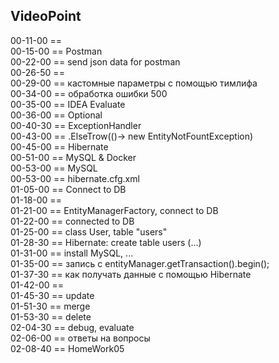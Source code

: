 
VideoPoint
---

00-11-00 ==   
00-15-00 == Postman   
00-22-00 == send json data for postman   
00-26-50 ==    
00-29-00 == кастомные параметры с помощью тимлифа   
00-34-00 == обработка ошибки 500   
00-35-00 == IDEA Evaluate   
00-36-00 == Optional<T>   
00-40-30 == ExceptionHandler   
00-43-00 == .ElseTrow(()-> new EntityNotFountException)   
00-45-00 == Hibernate   
00-51-00 == MySQL & Docker   
00-53-00 == MySQL   
00-53-00 == hibernate.cfg.xml   
01-05-00 == Connect to DB   
01-18-00 ==    
01-21-00 == EntityManagerFactory, connect to DB   
01-22-00 == connected to DB   
01-25-00 == class User, table "users"   
01-28-30 == Hibernate: create table users (...)    
01-31-00 == install MySQL, ...    
01-35-00 == запись с entityManager.getTransaction().begin();    
01-37-30 == как получать данные с помощью Hibernate    
01-42-00 ==     
01-45-30 == update    
01-51-30 == merge    
01-53-30 == delete    
02-04-30 == debug, evaluate    
02-06-00 == ответы на вопросы    
02-08-40 == HomeWork05    




 



